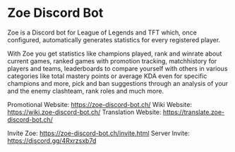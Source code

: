 # Zoe Discord Bot
Zoe is a Discord bot for League of Legends and TFT which, once configured, automatically generates statistics for every registered player.

With Zoe you get statistics like champions played, rank and winrate about current games, ranked games with promotion tracking, matchhistory for players and teams, leaderboards to compare yourself with others in various categories like total mastery points or average KDA even for specific champions and more, pick and ban suggestions through an analysis of your and the enemy clashteam, rank roles and much more.

Promotional Website: https://zoe-discord-bot.ch/
Wiki Website: https://wiki.zoe-discord-bot.ch/
Translation Website: https://translate.zoe-discord-bot.ch/

Invite Zoe: https://zoe-discord-bot.ch/invite.html
Server Invite: https://discord.gg/4Rxrzsxb7d
